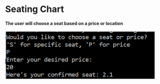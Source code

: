 # Seating Chart
#### The user will choose a seat based on a price or location
![seating.png](https://github.com/katherinesmirnov/2020CP2Project/blob/main/SeatingChart/seating.png)
